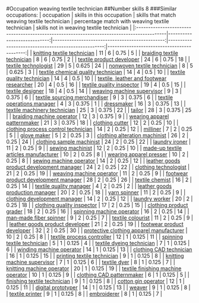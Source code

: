 #Occupation weaving textile technician
##Number skills 8
###Similar occupations:
| occupation                                                                                |   skills in this occupation |   skills that match weaving textile technician |   percentage match with weaving textile technician |   skills not in weaving textile technician |
|:------------------------------------------------------------------------------------------|----------------------------:|-----------------------------------------------:|---------------------------------------------------:|-------------------------------------------:|
| [knitting textile technician](knitting_textile_technician.md)                             |                          11 |                                              6 |                                              0.75  |                                          5 |
| [braiding textile technician](braiding_textile_technician.md)                             |                           8 |                                              6 |                                              0.75  |                                          2 |
| [textile product developer](textile_product_developer.md)                                 |                          24 |                                              6 |                                              0.75  |                                         18 |
| [textile technologist](textile_technologist.md)                                           |                          29 |                                              5 |                                              0.625 |                                         24 |
| [nonwoven  textile technician](nonwoven__textile_technician.md)                           |                           8 |                                              5 |                                              0.625 |                                          3 |
| [textile chemical quality technician](textile_chemical_quality_technician.md)             |                          14 |                                              4 |                                              0.5   |                                         10 |
| [textile quality technician](textile_quality_technician.md)                               |                          14 |                                              4 |                                              0.5   |                                         10 |
| [textile, leather and footwear researcher](textile,_leather_and_footwear_researcher.md)   |                          20 |                                              4 |                                              0.5   |                                         16 |
| [textile quality inspector](textile_quality_inspector.md)                                 |                          19 |                                              4 |                                              0.5   |                                         15 |
| [textile designer](textile_designer.md)                                                   |                          18 |                                              4 |                                              0.5   |                                         14 |
| [weaving machine supervisor](weaving_machine_supervisor.md)                               |                           9 |                                              3 |                                              0.375 |                                          6 |
| [textile sourcing merchandiser](textile_sourcing_merchandiser.md)                         |                           9 |                                              3 |                                              0.375 |                                          6 |
| [textile operations manager](textile_operations_manager.md)                               |                           4 |                                              3 |                                              0.375 |                                          1 |
| [dressmaker](dressmaker.md)                                                               |                          16 |                                              3 |                                              0.375 |                                         13 |
| [textile machinery technician](textile_machinery_technician.md)                           |                          25 |                                              3 |                                              0.375 |                                         22 |
| [tailor](tailor.md)                                                                       |                          28 |                                              3 |                                              0.375 |                                         25 |
| [braiding machine operator](braiding_machine_operator.md)                                 |                          12 |                                              3 |                                              0.375 |                                          9 |
| [wearing apparel patternmaker](wearing_apparel_patternmaker.md)                           |                          21 |                                              3 |                                              0.375 |                                         18 |
| [clothing cutter](clothing_cutter.md)                                                     |                          12 |                                              2 |                                              0.25  |                                         10 |
| [clothing process control technician](clothing_process_control_technician.md)             |                          14 |                                              2 |                                              0.25  |                                         12 |
| [milliner](milliner.md)                                                                   |                           7 |                                              2 |                                              0.25  |                                          5 |
| [glove maker](glove_maker.md)                                                             |                           5 |                                              2 |                                              0.25  |                                          3 |
| [clothing alteration machinist](clothing_alteration_machinist.md)                         |                          26 |                                              2 |                                              0.25  |                                         24 |
| [clothing sample machinist](clothing_sample_machinist.md)                                 |                          24 |                                              2 |                                              0.25  |                                         22 |
| [laundry ironer](laundry_ironer.md)                                                       |                          11 |                                              2 |                                              0.25  |                                          9 |
| [sewing machinist](sewing_machinist.md)                                                   |                          12 |                                              2 |                                              0.25  |                                         10 |
| [made-up textile articles manufacturer](made-up_textile_articles_manufacturer.md)         |                          10 |                                              2 |                                              0.25  |                                          8 |
| [wearing apparel presser](wearing_apparel_presser.md)                                     |                          10 |                                              2 |                                              0.25  |                                          8 |
| [sewing machine operator](sewing_machine_operator.md)                                     |                          14 |                                              2 |                                              0.25  |                                         12 |
| [leather goods product development manager](leather_goods_product_development_manager.md) |                          24 |                                              2 |                                              0.25  |                                         22 |
| [clothing technologist](clothing_technologist.md)                                         |                          21 |                                              2 |                                              0.25  |                                         19 |
| [weaving machine operator](weaving_machine_operator.md)                                   |                          11 |                                              2 |                                              0.25  |                                          9 |
| [footwear product development manager](footwear_product_development_manager.md)           |                          28 |                                              2 |                                              0.25  |                                         26 |
| [textile chemist](textile_chemist.md)                                                     |                          16 |                                              2 |                                              0.25  |                                         14 |
| [textile quality manager](textile_quality_manager.md)                                     |                           4 |                                              2 |                                              0.25  |                                          2 |
| [leather goods production manager](leather_goods_production_manager.md)                   |                          20 |                                              2 |                                              0.25  |                                         18 |
| [yarn spinner](yarn_spinner.md)                                                           |                          11 |                                              2 |                                              0.25  |                                          9 |
| [clothing development manager](clothing_development_manager.md)                           |                          14 |                                              2 |                                              0.25  |                                         12 |
| [laundry worker](laundry_worker.md)                                                       |                          20 |                                              2 |                                              0.25  |                                         18 |
| [clothing quality inspector](clothing_quality_inspector.md)                               |                          17 |                                              2 |                                              0.25  |                                         15 |
| [clothing product grader](clothing_product_grader.md)                                     |                          18 |                                              2 |                                              0.25  |                                         16 |
| [spinning machine operator](spinning_machine_operator.md)                                 |                          16 |                                              2 |                                              0.25  |                                         14 |
| [man-made fiber spinner](man-made_fiber_spinner.md)                                       |                           9 |                                              2 |                                              0.25  |                                          7 |
| [textile colourist](textile_colourist.md)                                                 |                          11 |                                              2 |                                              0.25  |                                          9 |
| [leather goods product developer](leather_goods_product_developer.md)                     |                          21 |                                              2 |                                              0.25  |                                         19 |
| [footwear product developer](footwear_product_developer.md)                               |                          32 |                                              2 |                                              0.25  |                                         30 |
| [protective clothing apparel manufacturer](protective_clothing_apparel_manufacturer.md)   |                          10 |                                              2 |                                              0.25  |                                          8 |
| [textile process controller](textile_process_controller.md)                               |                          12 |                                              1 |                                              0.125 |                                         11 |
| [spinning textile technician](spinning_textile_technician.md)                             |                           5 |                                              1 |                                              0.125 |                                          4 |
| [textile dyeing technician](textile_dyeing_technician.md)                                 |                           7 |                                              1 |                                              0.125 |                                          6 |
| [winding machine operator](winding_machine_operator.md)                                   |                          14 |                                              1 |                                              0.125 |                                         13 |
| [clothing CAD technician](clothing_CAD_technician.md)                                     |                          16 |                                              1 |                                              0.125 |                                         15 |
| [printing textile technician](printing_textile_technician.md)                             |                           9 |                                              1 |                                              0.125 |                                          8 |
| [knitting machine supervisor](knitting_machine_supervisor.md)                             |                           7 |                                              1 |                                              0.125 |                                          6 |
| [textile dyer](textile_dyer.md)                                                           |                           8 |                                              1 |                                              0.125 |                                          7 |
| [knitting machine operator](knitting_machine_operator.md)                                 |                          20 |                                              1 |                                              0.125 |                                         19 |
| [textile finishing machine operator](textile_finishing_machine_operator.md)               |                          10 |                                              1 |                                              0.125 |                                          9 |
| [clothing CAD patternmaker](clothing_CAD_patternmaker.md)                                 |                           6 |                                              1 |                                              0.125 |                                          5 |
| [finishing textile technician](finishing_textile_technician.md)                           |                           9 |                                              1 |                                              0.125 |                                          8 |
| [cotton gin operator](cotton_gin_operator.md)                                             |                          12 |                                              1 |                                              0.125 |                                         11 |
| [digital prototyper](digital_prototyper.md)                                               |                          14 |                                              1 |                                              0.125 |                                         13 |
| [weaver](weaver.md)                                                                       |                           9 |                                              1 |                                              0.125 |                                          8 |
| [textile printer](textile_printer.md)                                                     |                           9 |                                              1 |                                              0.125 |                                          8 |
| [embroiderer](embroiderer.md)                                                             |                           8 |                                              1 |                                              0.125 |                                          7 |
